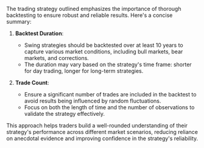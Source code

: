 The trading strategy outlined emphasizes the importance of thorough backtesting to ensure robust and reliable results. Here's a concise summary:

1. **Backtest Duration**: 
   - Swing strategies should be backtested over at least 10 years to capture various market conditions, including bull markets, bear markets, and corrections.
   - The duration may vary based on the strategy's time frame: shorter for day trading, longer for long-term strategies.

2. **Trade Count**:
   - Ensure a significant number of trades are included in the backtest to avoid results being influenced by random fluctuations.
   - Focus on both the length of time and the number of observations to validate the strategy effectively.

This approach helps traders build a well-rounded understanding of their strategy's performance across different market scenarios, reducing reliance on anecdotal evidence and improving confidence in the strategy's reliability.

